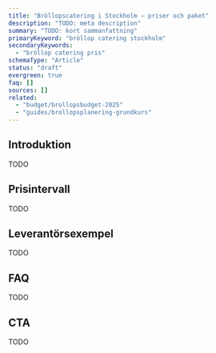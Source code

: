 ```yaml
---
title: "Bröllopscatering i Stockholm – priser och paket"
description: "TODO: meta description"
summary: "TODO: kort sammanfattning"
primaryKeyword: "bröllop catering stockholm"
secondaryKeywords:
  - "bröllop catering pris"
schemaType: "Article"
status: "draft"
evergreen: true
faq: []
sources: []
related:
  - "budget/brollopsbudget-2025"
  - "guides/brollopsplanering-grundkurs"
---
```


<!-- TODO: Följ briefen i `apps/marketing/data/briefs/leverantorer-brollop-catering-stockholm.md` och outline i `research/outlines/leverantorer-brollop-catering-stockholm-outline.md`. -->

## Introduktion

TODO

## Prisintervall

TODO

## Leverantörsexempel

TODO

## FAQ

TODO

## CTA

TODO
